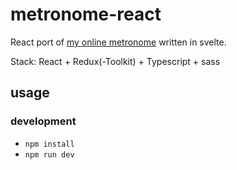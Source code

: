 # metronome-react

React port of [my online metronome](https://github.com/marcusand/metronome) written in svelte.

Stack: React + Redux(-Toolkit) + Typescript + sass

## usage

### development

- `npm install`
- `npm run dev`
